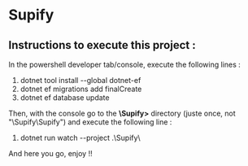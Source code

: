 # Supify



## **Instructions to execute this project :** ##


In the powershell developer tab/console, execute the following lines : 
1. dotnet tool install --global dotnet-ef
1. dotnet ef migrations add finalCreate
1. dotnet ef database update

Then, with the console go to the **\Supify\>** directory (juste once, not "\Supify\Supify") and execute the following line : 
1. dotnet run watch --project .\Supify\

And here you go, enjoy !! 
